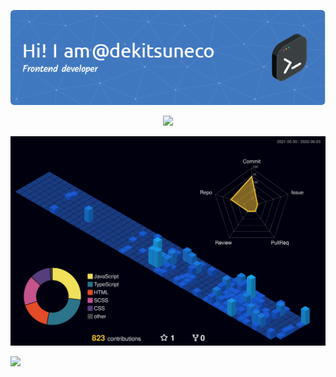 <p align="center">
  <a href="https://github.com/dekitsuneco">
    <img src="./github-header-image.png" />
  </a>
</p>
<!--![Header](./github-header-image.png)-->

<p align="center">
  <a href="https://skillicons.dev">
    <img src="https://skillicons.dev/icons?i=js,html,css,sass,nodejs,tailwind,typescript,react,redux&perline=3" />
  </a>
</p>
<!--[![My Skills](https://skillicons.dev/icons?i=js,html,css,sass,nodejs,tailwind,typescript,react,redux&perline=3)](https://skillicons.dev)-->

![](./profile-3d-contrib/profile-night-view.svg)

<a href="https://t.me/dekitsuneco">
    <img src="https://img.shields.io/badge/Telegram-2CA5E0?style=for-the-badge&logo=telegram&logoColor=white" />
</a>

<!--
**dekitsuneco/dekitsuneco** is a ✨ _special_ ✨ repository because its `README.md` (this file) appears on your GitHub profile.

Here are some ideas to get you started:

- 🔭 I’m currently working on ...
- 🌱 I’m currently learning ...
- 👯 I’m looking to collaborate on ...
- 🤔 I’m looking for help with ...
- 💬 Ask me about ...
- 📫 How to reach me: ...
- 😄 Pronouns: ...
- ⚡ Fun fact: ...
-->
